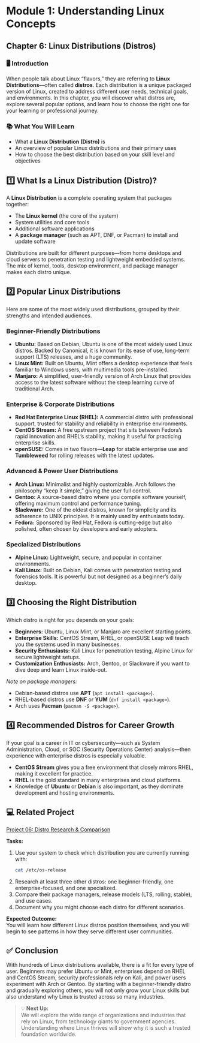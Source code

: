 # Module 1: Understanding Linux Concepts

## Chapter 6: Linux Distributions (Distros)

### 🖥️ Introduction

When people talk about Linux “flavors,” they are referring to **Linux Distributions**—often called **distros**. Each distribution is a unique packaged version of Linux, created to address different user needs, technical goals, and environments. In this chapter, you will discover what distros are, explore several popular options, and learn how to choose the right one for your learning or professional journey.

### 📚 What You Will Learn

- What a **Linux Distribution (Distro)** is  
- An overview of popular Linux distributions and their primary uses  
- How to choose the best distribution based on your skill level and objectives  

## 1️⃣ What Is a Linux Distribution (Distro)?

A **Linux Distribution** is a complete operating system that packages together:

- The **Linux kernel** (the core of the system)  
- System utilities and core tools  
- Additional software applications  
- A **package manager** (such as APT, DNF, or Pacman) to install and update software  

Distributions are built for different purposes—from home desktops and cloud servers to penetration testing and lightweight embedded systems. The mix of kernel, tools, desktop environment, and package manager makes each distro unique.

## 2️⃣ Popular Linux Distributions

Here are some of the most widely used distributions, grouped by their strengths and intended audiences.

### Beginner-Friendly Distributions

- **Ubuntu:** Based on Debian, Ubuntu is one of the most widely used Linux distros. Backed by Canonical, it is known for its ease of use, long-term support (LTS) releases, and a huge community.  
- **Linux Mint:** Built on Ubuntu, Mint offers a desktop experience that feels familiar to Windows users, with multimedia tools pre-installed.  
- **Manjaro:** A simplified, user-friendly version of Arch Linux that provides access to the latest software without the steep learning curve of traditional Arch.  

### Enterprise & Corporate Distributions

- **Red Hat Enterprise Linux (RHEL):** A commercial distro with professional support, trusted for stability and reliability in enterprise environments.  
- **CentOS Stream:** A free upstream project that sits between Fedora’s rapid innovation and RHEL’s stability, making it useful for practicing enterprise skills.  
- **openSUSE:** Comes in two flavors—**Leap** for stable enterprise use and **Tumbleweed** for rolling releases with the latest updates.  

### Advanced & Power User Distributions

- **Arch Linux:** Minimalist and highly customizable. Arch follows the philosophy “keep it simple,” giving the user full control.  
- **Gentoo:** A source-based distro where you compile software yourself, offering maximum control and performance tuning.  
- **Slackware:** One of the oldest distros, known for simplicity and its adherence to UNIX principles. It is mainly used by enthusiasts today.  
- **Fedora:** Sponsored by Red Hat, Fedora is cutting-edge but also polished, often chosen by developers and early adopters.  

### Specialized Distributions

- **Alpine Linux:** Lightweight, secure, and popular in container environments.  
- **Kali Linux:** Built on Debian, Kali comes with penetration testing and forensics tools. It is powerful but not designed as a beginner’s daily desktop.  

## 3️⃣ Choosing the Right Distribution

Which distro is right for you depends on your goals:

- **Beginners:** Ubuntu, Linux Mint, or Manjaro are excellent starting points.  
- **Enterprise Skills:** CentOS Stream, RHEL, or openSUSE Leap will teach you the systems used in many businesses.  
- **Security Enthusiasts:** Kali Linux for penetration testing, Alpine Linux for secure lightweight setups.  
- **Customization Enthusiasts:** Arch, Gentoo, or Slackware if you want to dive deep and learn Linux inside-out.  

*Note on package managers:*  
- Debian-based distros use **APT** (`apt install <package>`).  
- RHEL-based distros use **DNF** or **YUM** (`dnf install <package>`).  
- Arch uses **Pacman** (`pacman -S <package>`).  

## 4️⃣ Recommended Distros for Career Growth

If your goal is a career in IT or cybersecurity—such as System Administration, Cloud, or SOC (Security Operations Center) analysis—then experience with enterprise distros is especially valuable.  

- **CentOS Stream** gives you a free environment that closely mirrors RHEL, making it excellent for practice.  
- **RHEL** is the gold standard in many enterprises and cloud platforms.  
- Knowledge of **Ubuntu** or **Debian** is also important, as they dominate development and hosting environments.  

## 💻 Related Project

[Project 06: Distro Research & Comparison](../Projects/06-distro-research.md)  

**Tasks:**  
1. Use your system to check which distribution you are currently running with:  
   ```bash
   cat /etc/os-release
   ```  
2. Research at least three other distros: one beginner-friendly, one enterprise-focused, and one specialized.  
3. Compare their package managers, release models (LTS, rolling, stable), and use cases.  
4. Document why you might choose each distro for different scenarios.  

**Expected Outcome:**  
You will learn how different Linux distros position themselves, and you will begin to see patterns in how they serve different user communities.  

## ✅ Conclusion

With hundreds of Linux distributions available, there is a fit for every type of user. Beginners may prefer Ubuntu or Mint, enterprises depend on RHEL and CentOS Stream, security professionals rely on Kali, and power users experiment with Arch or Gentoo. By starting with a beginner-friendly distro and gradually exploring others, you will not only grow your Linux skills but also understand why Linux is trusted across so many industries.  

> 💡 **Next Up:**  
> We will explore the wide range of organizations and industries that rely on Linux, from technology giants to government agencies. Understanding where Linux thrives will show why it is such a trusted foundation worldwide.  
